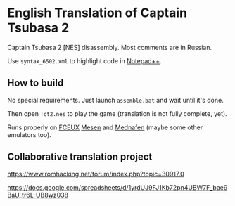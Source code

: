 # English Translation of Captain Tsubasa 2

Captain Tsubasa 2 [NES] disassembly. Most comments are in Russian.

Use `syntax_6502.xml` to highlight code in [Notepad++](https://notepad-plus-plus.org/).



## How to build

No special requirements. Just launch `assemble.bat` and wait until it's done.

Then open `!ct2.nes` to play the game (translation is not fully complete, yet).

Runs properly on [FCEUX](http://fceux.com/) [Mesen](https://www.mesen.ca/) and [Mednafen](https://mednafen.github.io/) (maybe some other emulators too).



## Collaborative translation project

https://www.romhacking.net/forum/index.php?topic=30917.0

https://docs.google.com/spreadsheets/d/1yrdUJ9FJ1Kb72pn4UBW7F_bae9BaU_tr6L-UB8wz038
